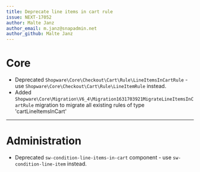 ```yaml
---
title: Deprecate line items in cart rule
issue: NEXT-17052
author: Malte Janz
author_email: m.janz@snapadmin.net 
author_github: Malte Janz
---
```

# Core
* Deprecated `Shopware\Core\Checkout\Cart\Rule\LineItemsInCartRule` - use `Shopware\Core\Checkout\Cart\Rule\LineItemRule` instead.
* Added `Shopware\Core\Migration\V6_4\Migration1631703921MigrateLineItemsInCartRule` migration to migrate all existing rules of type 'cartLineItemsInCart'
___
# Administration
* Deprecated `sw-condition-line-items-in-cart` component - use `sw-condition-line-item` instead.
